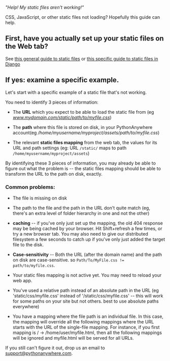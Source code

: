 
<!--
.. title: Debugging issues with static files
.. slug: DebuggingStaticFiles
.. date: 2017-07-31 10:35:28 UTC+01:00
.. tags:
.. category:
.. link:
.. description:
.. type: text
-->



*"Help!  My static files aren't working!"*

CSS, JavaScript, or other static files not loading? Hopefully this guide can help.

##  First, have you actually set up your static files on the Web tab?

 
See [this general guide to static files](/pages/StaticFiles)
or [this specific guide to static files in Django](/pages/DjangoStaticFiles)


## If yes: examine a specific example.

Let's start with a specific example of a static file that's not working.

You need to identify 3 pieces of information:

* The **URL** which you expect to be able to load the static file from (eg *www.mydomain.com/static/path/to/myfile.css*)

* The **path** where this file is stored on disk, in your PythonAnywhere
  account(eg */home/myusername/myproject/assets/path/to/myfile.css*)

* The relevant **static files mapping** from the web tab, the values for its
  URL and path  settings (eg: URL `/static/` maps to path
  `/home/myusername/myproject/assets`)


By identifying these 3 pieces of information, you may already be able to figure
out what the problem is -- the static files mapping should be able to transform
the URL to the path on disk, exactly.

### Common problems:

* The file is missing on disk

* The path to the file and the path in the URL don't quite match (eg, there's
  an extra level of folder hierarchy in one and not the other)

* **caching** -- if you've only just set up the mapping, the old 404
  response may be being cached by your browser.  Hit Shift+refresh a few times,
  or try a new browser tab.   You may also need to give our distributed filesystem
  a few seconds to catch up if you've only just added the target file to the disk.

* **Case-sensitivity** -- Both the URL (after the domain name) and the path on
  disk are case-sensitive.  so `Path/To/MyFile.css != path/to/myfile.css`.

* Your static files mapping is not active yet.  You may need to reload your web app.

* You've used a relative path instead of an absolute path in the URL (eg
  'static/css/myfile.css' instead of '/static/css/myfile.css' -- this will work
  for some paths on your site but not others.  best to use absolute paths
  everywhere)
  
* You have a mapping where the file path is an individual file. In this case,
  the mapping will override all the following mappings where the URL starts
  with the URL of the single-file mapping. For instance, if you first mapping
  is / -> /home/user/myfile.html, then all the following mappings will be
  ignored and myfile.html will be served for all URLs.

If you still can't figure it out, drop us an email to
[support@pythonanywhere.com](mailto:support@pythonanywhere.com).

